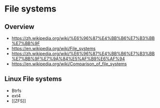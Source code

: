 # File systems


## Overview

- https://zh.wikipedia.org/wiki/%E6%96%87%E4%BB%B6%E7%B3%BB%E7%BB%9F
- https://en.wikipedia.org/wiki/File_systems
- https://zh.wikipedia.org/wiki/%E6%96%87%E4%BB%B6%E7%B3%BB%E7%BB%9F%E7%9A%84%E5%AF%B9%E6%AF%94
- https://en.wikipedia.org/wiki/Comparison_of_file_systems


## Linux File systems

- Btrfs
- ext4
- [[ZFS]]
